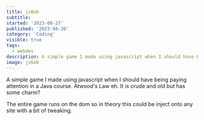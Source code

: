```yaml
---
title: jsBob
subtitle:
started: '2023-08-27'
published: '2023-08-30'
category: 'Coding'
visible: true
tags:
  - webdev
description: A simple game I made using javascript when I should have being paying attention in a Java course. Atwood's Law eh.
image: jsbob
---
```


A simple game I made using javascript when I should have being paying attention in a Java course. Atwood's Law eh. It is crude and old but has some charm?

The entire game runs on the dom so in theory this could be inject onto any site with a bit of tweaking.

<script lang="ts">
  import JsBob from '$lib/games/jsbob/Js-Bob.svelte';
</script>

<JsBob />
